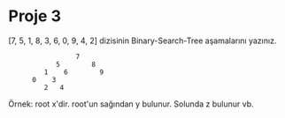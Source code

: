 # Proje 3
[7, 5, 1, 8, 3, 6, 0, 9, 4, 2] dizisinin Binary-Search-Tree aşamalarını yazınız.

                     7
                5        8 
             1    6        9
          0    3
             2   4

Örnek: root x'dir. root'un sağından y bulunur. Solunda z bulunur vb.